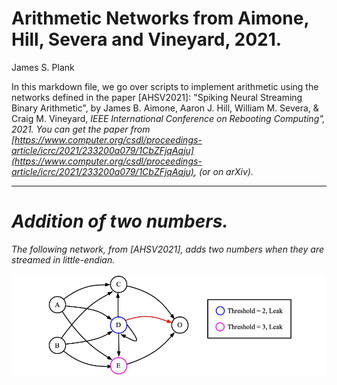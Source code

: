 # Arithmetic Networks from Aimone, Hill, Severa and Vineyard, 2021.

James S. Plank

In this markdown file, we go over scripts to implement arithmetic using
the networks defined in the paper [AHSV2021]: "Spiking Neural Streaming Binary Arithmetic",
by James B. Aimone, Aaron J. Hill, William M. Severa, & Craig M. Vineyard, 
<i>IEEE International Conference on Rebooting Computing", 2021.
You can get the paper from [https://www.computer.org/csdl/proceedings-article/icrc/2021/233200a079/1CbZFjqAqju](https://www.computer.org/csdl/proceedings-article/icrc/2021/233200a079/1CbZFjqAqju), (or on arXiv).

----------------------------------------
# Addition of two numbers.

The following network, from [AHSV2021], adds two numbers when they are streamed in little-endian.

![../img/Aimone_Adder.jpg](../img/Aimone_Adder.jpg)

